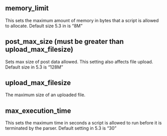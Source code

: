 ## memory_limit
This sets the maximum amount of memory in bytes that a script is allowed to allocate.
Default size 5.3 in is “8M”

## post_max_size (must be greater than upload_max_filesize)
Sets max size of post data allowed. This setting also affects file upload.
Default size in 5.3 is “128M”

## upload_max_filesize
The maximum size of an uploaded file.

## max_execution_time
This sets the maximum time in seconds a script is allowed to run before it is terminated by the parser.
Default setting in 5.3 is “30”
